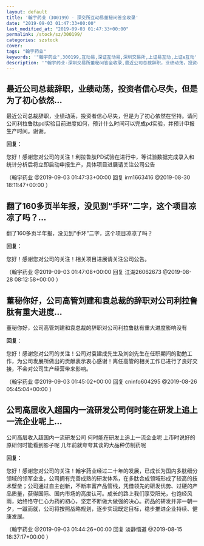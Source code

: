 ```yaml
---
layout: default
title: '翰宇药业（300199）- 深交所互动易董秘问答全收录'
date: "2019-09-03 01:47:33+00:00"
last_modified_at: "2019-09-03 01:47:33+00:00"
permalink: /stock/sz/300199/
categories: szstock
cover: 
tags: "翰宇药业"
keywords: '"翰宇药业",300199,互动易,深证互动易,深圳交易所,上证易互动,上证e互动'
description: '"翰宇药业-深圳交易所董秘问答全收录,最近公司总裁辞职，业绩动荡，投资者信心尽失，但是为了初心依然在坚持。请问公司利拉鲁肽pd实验目前进度如何，预计什么时间可以完成pd实验，并预计申报生产时间。谢谢。"'
---
```


## 最近公司总裁辞职，业绩动荡，投资者信心尽失，但是为了初心依然...

最近公司总裁辞职，业绩动荡，投资者信心尽失，但是为了初心依然在坚持。请问公司利拉鲁肽pd实验目前进度如何，预计什么时间可以完成pd实验，并预计申报生产时间。谢谢。

**回复**：

您好！感谢您对公司的关注！利拉鲁肽PD试验在进行中，等试验数据完成录入和统计分析后将立即启动申报生产，具体项目进展请关注公司公告 

（翰宇药业  @2019-09-03 01:47:33+00:00 回复 irm1663416  @2019-08-30 18:11:47+00:00 ）

## 翻了160多页半年报，没见到“手环”二字，这个项目凉凉了吗？...

翻了160多页半年报，没见到“手环”二字，这个项目凉凉了吗？

**回复**：

您好！感谢您对公司的关注！相关项目进展请关注公司公告。 

（翰宇药业  @2019-09-03 01:47:08+00:00 回复 江湖26062673  @2019-08-28 08:12:58+00:00 ）

## 董秘你好，公司高管刘建和袁总裁的辞职对公司利拉鲁肽有重大进度...

董秘你好，公司高管刘建和袁总裁的辞职对公司利拉鲁肽有重大进度影响没有

**回复**：

您好！感谢您对公司的关注！公司对袁建成先生及刘剑先生在任职期间的勤勉工作，为公司发展所做出的贡献表示衷心感谢！离任高管的相关工作已进行了良好交接，不会对公司生产经营带来影响。 

（翰宇药业  @2019-09-03 01:45:02+00:00 回复 cninfo604295  @2019-08-26 05:45:04+00:00 ）

## 公司高层收入超国内一流研发公司何时能在研发上追上一流企业呢上...

公司高层收入超国内一流研发公司 何时能在研发上追上一流企业呢 上市时说好的原研何时能看到影子呢 几年前就夸夸其谈的大品种仿制药呢

**回复**：

您好！感谢您对公司的关注！翰宇药业经过二十年的发展，已成长为国内多肽细分领域的领军企业，公司拥有完善成熟的研发体系，在多肽合成领域形成了较高的技术壁垒；公司通过自主创新，不断丰富产品管线，凭借领先的研发优势、过硬的产品质量，获得国际、国内市场的高度认可。成长的路上我们享受阳光，也饱经风雨，始终恪守仁心为药的初心，坚定不断做大做强的决心。药品的研发并非一朝一夕，一蹴而就，公司将按照战略规划，逐步实现既定目标，稳步推进企业持续、健康发展。 

（翰宇药业  @2019-09-03 01:44:26+00:00 回复 淡静悟道  @2019-08-15 18:37:17+00:00 ）

